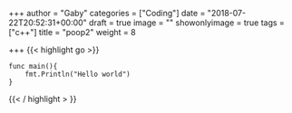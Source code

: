 +++
author = "Gaby"
categories = ["Coding"]
date = "2018-07-22T20:52:31+00:00"
draft = true
image = ""
showonlyimage = true
tags = ["c++"]
title = "poop2"
weight = 8

+++
{{< highlight go >}}

    func main(){
    	fmt.Println("Hello world")
    }

{{< / highlight > }}